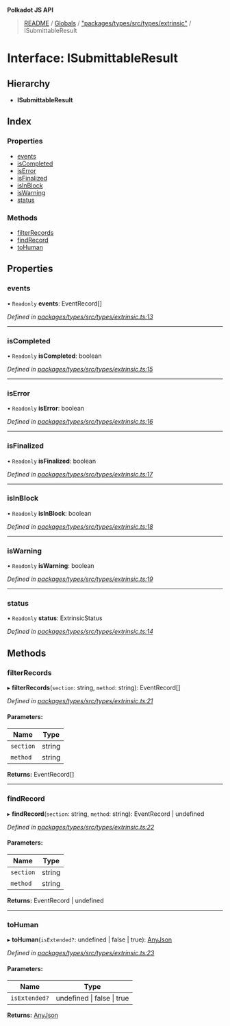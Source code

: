 **Polkadot JS API**

> [README](../README.md) / [Globals](../globals.md) / ["packages/types/src/types/extrinsic"](../modules/_packages_types_src_types_extrinsic_.md) / ISubmittableResult

# Interface: ISubmittableResult

## Hierarchy

* **ISubmittableResult**

## Index

### Properties

* [events](_packages_types_src_types_extrinsic_.isubmittableresult.md#events)
* [isCompleted](_packages_types_src_types_extrinsic_.isubmittableresult.md#iscompleted)
* [isError](_packages_types_src_types_extrinsic_.isubmittableresult.md#iserror)
* [isFinalized](_packages_types_src_types_extrinsic_.isubmittableresult.md#isfinalized)
* [isInBlock](_packages_types_src_types_extrinsic_.isubmittableresult.md#isinblock)
* [isWarning](_packages_types_src_types_extrinsic_.isubmittableresult.md#iswarning)
* [status](_packages_types_src_types_extrinsic_.isubmittableresult.md#status)

### Methods

* [filterRecords](_packages_types_src_types_extrinsic_.isubmittableresult.md#filterrecords)
* [findRecord](_packages_types_src_types_extrinsic_.isubmittableresult.md#findrecord)
* [toHuman](_packages_types_src_types_extrinsic_.isubmittableresult.md#tohuman)

## Properties

### events

• `Readonly` **events**: EventRecord[]

*Defined in [packages/types/src/types/extrinsic.ts:13](https://github.com/polkadot-js/api/blob/7af915185/packages/types/src/types/extrinsic.ts#L13)*

___

### isCompleted

• `Readonly` **isCompleted**: boolean

*Defined in [packages/types/src/types/extrinsic.ts:15](https://github.com/polkadot-js/api/blob/7af915185/packages/types/src/types/extrinsic.ts#L15)*

___

### isError

• `Readonly` **isError**: boolean

*Defined in [packages/types/src/types/extrinsic.ts:16](https://github.com/polkadot-js/api/blob/7af915185/packages/types/src/types/extrinsic.ts#L16)*

___

### isFinalized

• `Readonly` **isFinalized**: boolean

*Defined in [packages/types/src/types/extrinsic.ts:17](https://github.com/polkadot-js/api/blob/7af915185/packages/types/src/types/extrinsic.ts#L17)*

___

### isInBlock

• `Readonly` **isInBlock**: boolean

*Defined in [packages/types/src/types/extrinsic.ts:18](https://github.com/polkadot-js/api/blob/7af915185/packages/types/src/types/extrinsic.ts#L18)*

___

### isWarning

• `Readonly` **isWarning**: boolean

*Defined in [packages/types/src/types/extrinsic.ts:19](https://github.com/polkadot-js/api/blob/7af915185/packages/types/src/types/extrinsic.ts#L19)*

___

### status

• `Readonly` **status**: ExtrinsicStatus

*Defined in [packages/types/src/types/extrinsic.ts:14](https://github.com/polkadot-js/api/blob/7af915185/packages/types/src/types/extrinsic.ts#L14)*

## Methods

### filterRecords

▸ **filterRecords**(`section`: string, `method`: string): EventRecord[]

*Defined in [packages/types/src/types/extrinsic.ts:21](https://github.com/polkadot-js/api/blob/7af915185/packages/types/src/types/extrinsic.ts#L21)*

#### Parameters:

Name | Type |
------ | ------ |
`section` | string |
`method` | string |

**Returns:** EventRecord[]

___

### findRecord

▸ **findRecord**(`section`: string, `method`: string): EventRecord \| undefined

*Defined in [packages/types/src/types/extrinsic.ts:22](https://github.com/polkadot-js/api/blob/7af915185/packages/types/src/types/extrinsic.ts#L22)*

#### Parameters:

Name | Type |
------ | ------ |
`section` | string |
`method` | string |

**Returns:** EventRecord \| undefined

___

### toHuman

▸ **toHuman**(`isExtended?`: undefined \| false \| true): [AnyJson](../modules/_packages_types_src_types_helpers_.md#anyjson)

*Defined in [packages/types/src/types/extrinsic.ts:23](https://github.com/polkadot-js/api/blob/7af915185/packages/types/src/types/extrinsic.ts#L23)*

#### Parameters:

Name | Type |
------ | ------ |
`isExtended?` | undefined \| false \| true |

**Returns:** [AnyJson](../modules/_packages_types_src_types_helpers_.md#anyjson)
